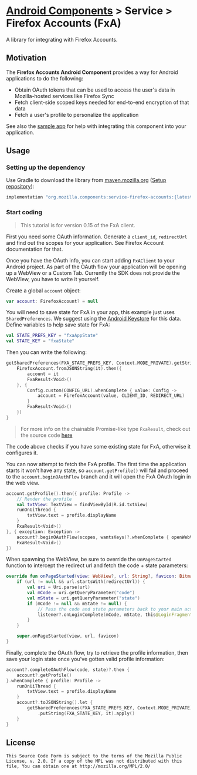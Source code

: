 # [Android Components](../../../README.md) > Service > Firefox Accounts (FxA)

A library for integrating with Firefox Accounts.

## Motivation

The **Firefox Accounts Android Component** provides a way for Android applications to do the following:

* Obtain OAuth tokens that can be used to access the user's data in Mozilla-hosted services like Firefox Sync
* Fetch client-side scoped keys needed for end-to-end encryption of that data
* Fetch a user's profile to personalize the application

See also the [sample app](https://github.com/mozilla-mobile/android-components/tree/master/samples/firefox-accounts)
for help with integrating this component into your application.

## Usage

### Setting up the dependency

Use Gradle to download the library from [maven.mozilla.org](https://maven.mozilla.org/) ([Setup repository](../../../README.md#maven-repository)):

```Groovy
implementation "org.mozilla.components:service-firefox-accounts:{latest-version}"
```

### Start coding

> This tutorial is for version 0.15 of the FxA client.

First you need some OAuth information. Generate a `client_id`, `redirectUrl` and find out the scopes for your application.
See Firefox Account documentation for that. 

Once you have the OAuth info, you can start adding `FxAClient` to your Android project.
As part of the OAuth flow your application will be opening up a WebView or a Custom Tab.
Currently the SDK does not provide the WebView, you have to write it yourself.

Create a global `account` object: 

```kotlin
var account: FirefoxAccount? = null
```

You will need to save state for FxA in your app, this example just uses `SharedPreferences`. We suggest using the [Android Keystore]( https://developer.android.com/training/articles/keystore) for this data.
Define variables to help save state for FxA:

```kotlin
val STATE_PREFS_KEY = "fxaAppState"
val STATE_KEY = "fxaState"
```

Then you can write the following:

```kotlin
getSharedPreferences(FXA_STATE_PREFS_KEY, Context.MODE_PRIVATE).getString(FXA_STATE_KEY, "").let {
    FirefoxAccount.fromJSONString(it).then({
        account = it
        FxaResult<Void>()
    }, {
        Config.custom(CONFIG_URL).whenComplete { value: Config ->
            account = FirefoxAccount(value, CLIENT_ID, REDIRECT_URL)
        }
        FxaResult<Void>()
    })
}
```

> For more info on the chainable Promise-like type `FxaResult`, check out the source code [here](https://github.com/mozilla-mobile/android-components/blob/master/components/service/firefox-accounts/src/main/java/mozilla/components/service/fxa/FxaResult.kt)

The code above checks if you have some existing state for FxA, otherwise it configures it.

You can now attempt to fetch the FxA profile. The first time the application starts it won't have any state, so
`account.getProfile()` will fail and proceed to the `account.beginOAuthFlow` branch and it will open the FxA OAuth login
in the web view.

```kotlin
account.getProfile().then({ profile: Profile ->
    // Render the profile
    val txtView: TextView = findViewById(R.id.txtView)
    runOnUiThread {
        txtView.text = profile.displayName
    }
    FxaResult<Void>()
}, { exception: Exception ->
    account?.beginOAuthFlow(scopes, wantsKeys)?.whenComplete { openWebView(it) }
    FxaResult<Void>()
})
```

When spawning the WebView, be sure to override the `OnPageStarted` function to intercept the redirect url and fetch the code + state parameters:

```kotlin
override fun onPageStarted(view: WebView?, url: String?, favicon: Bitmap?) {
    if (url != null && url.startsWith(redirectUrl)) {
        val uri = Uri.parse(url)
        val mCode = uri.getQueryParameter("code")
        val mState = uri.getQueryParameter("state")
        if (mCode != null && mState != null) {
            // Pass the code and state parameters back to your main activity
            listener?.onLoginComplete(mCode, mState, this@LoginFragment)
        }
    }

    super.onPageStarted(view, url, favicon)
}
```

Finally, complete the OAuth flow, try to retrieve the profile information, then save your login state once you've gotten valid profile information:

```kotlin
account?.completeOAuthFlow(code, state)?.then {
    account?.getProfile()
}.whenComplete { profile: Profile ->
    runOnUiThread {
        txtView.text = profile.displayName
    }
    account?.toJSONString().let {
        getSharedPreferences(FXA_STATE_PREFS_KEY, Context.MODE_PRIVATE).edit()
            .putString(FXA_STATE_KEY, it).apply()
    }
}
```

## License

    This Source Code Form is subject to the terms of the Mozilla Public
    License, v. 2.0. If a copy of the MPL was not distributed with this
    file, You can obtain one at http://mozilla.org/MPL/2.0/
